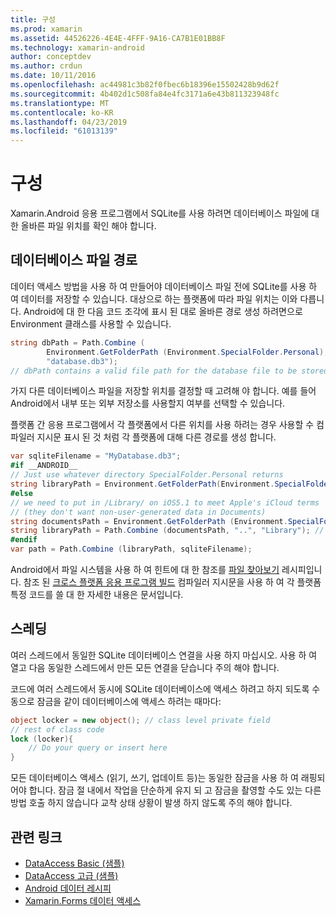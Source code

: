 ```yaml
---
title: 구성
ms.prod: xamarin
ms.assetid: 44526226-4E4E-4FFF-9A16-CA7B1E01BB8F
ms.technology: xamarin-android
author: conceptdev
ms.author: crdun
ms.date: 10/11/2016
ms.openlocfilehash: ac44981c3b82f0fbec6b18396e15502428b9d62f
ms.sourcegitcommit: 4b402d1c508fa84e4fc3171a6e43b811323948fc
ms.translationtype: MT
ms.contentlocale: ko-KR
ms.lasthandoff: 04/23/2019
ms.locfileid: "61013139"
---
```

# <a name="configuration"></a>구성

Xamarin.Android 응용 프로그램에서 SQLite를 사용 하려면 데이터베이스 파일에 대 한 올바른 파일 위치를 확인 해야 합니다.

## <a name="database-file-path"></a>데이터베이스 파일 경로

데이터 액세스 방법을 사용 하 여 만들어야 데이터베이스 파일 전에 SQLite를 사용 하 여 데이터를 저장할 수 있습니다. 대상으로 하는 플랫폼에 따라 파일 위치는 이와 다릅니다. Android에 대 한 다음 코드 조각에 표시 된 대로 올바른 경로 생성 하려면으로 Environment 클래스를 사용할 수 있습니다.

```csharp
string dbPath = Path.Combine (
        Environment.GetFolderPath (Environment.SpecialFolder.Personal),
        "database.db3");
// dbPath contains a valid file path for the database file to be stored
```

가지 다른 데이터베이스 파일을 저장할 위치를 결정할 때 고려해 야 합니다. 예를 들어 Android에서 내부 또는 외부 저장소를 사용할지 여부를 선택할 수 있습니다.

플랫폼 간 응용 프로그램에서 각 플랫폼에서 다른 위치를 사용 하려는 경우 사용할 수 컴파일러 지시문 표시 된 것 처럼 각 플랫폼에 대해 다른 경로를 생성 합니다.

```csharp
var sqliteFilename = "MyDatabase.db3";
#if __ANDROID__
// Just use whatever directory SpecialFolder.Personal returns
string libraryPath = Environment.GetFolderPath(Environment.SpecialFolder.Personal); ;
#else
// we need to put in /Library/ on iOS5.1 to meet Apple's iCloud terms
// (they don't want non-user-generated data in Documents)
string documentsPath = Environment.GetFolderPath (Environment.SpecialFolder.Personal); // Documents folder
string libraryPath = Path.Combine (documentsPath, "..", "Library"); // Library folder instead
#endif
var path = Path.Combine (libraryPath, sqliteFilename);
```

Android에서 파일 시스템을 사용 하 여 힌트에 대 한 참조를 [파일 찾아보기](https://github.com/xamarin/recipes/tree/master/Recipes/android/data/files/browse_files) 레시피입니다. 참조 된 [크로스 플랫폼 응용 프로그램 빌드](~/cross-platform/app-fundamentals/building-cross-platform-applications/index.md) 컴파일러 지시문을 사용 하 여 각 플랫폼 특정 코드를 쓸 대 한 자세한 내용은 문서입니다.

## <a name="threading"></a>스레딩

여러 스레드에서 동일한 SQLite 데이터베이스 연결을 사용 하지 마십시오. 사용 하 여 열고 다음 동일한 스레드에서 만든 모든 연결을 닫습니다 주의 해야 합니다.

코드에 여러 스레드에서 동시에 SQLite 데이터베이스에 액세스 하려고 하지 되도록 수동으로 잠금을 같이 데이터베이스에 액세스 하려는 때마다:

```csharp
object locker = new object(); // class level private field
// rest of class code
lock (locker){
    // Do your query or insert here
}
```

모든 데이터베이스 액세스 (읽기, 쓰기, 업데이트 등)는 동일한 잠금을 사용 하 여 래핑되어야 합니다. 잠금 절 내에서 작업을 단순하게 유지 되 고 잠금을 촬영할 수도 있는 다른 방법 호출 하지 않습니다 교착 상태 상황이 발생 하지 않도록 주의 해야 합니다.


## <a name="related-links"></a>관련 링크

- [DataAccess Basic (샘플)](https://github.com/xamarin/mobile-samples/tree/master/DataAccess/Basic)
- [DataAccess 고급 (샘플)](https://github.com/xamarin/mobile-samples/tree/master/DataAccess/Advanced)
- [Android 데이터 레시피](https://github.com/xamarin/recipes/tree/master/Recipes/android/data)
- [Xamarin.Forms 데이터 액세스](~/xamarin-forms/app-fundamentals/databases.md)
